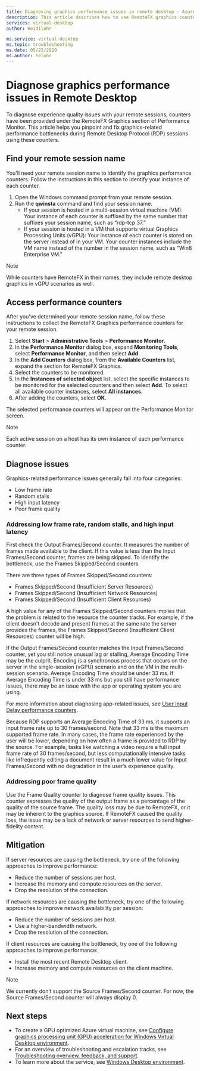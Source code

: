 ```yaml
---
title: Diagnosing graphics performance issues in remote desktop - Azure
description: This article describes how to use RemoteFX graphics counters in remote desktop protocol sessions to diagnose performance issues with graphics in Windows Virtual Desktop.
services: virtual-desktop
author: Heidilohr

ms.service: virtual-desktop
ms.topic: troubleshooting
ms.date: 05/23/2019
ms.author: helohr
---
```


# Diagnose graphics performance issues in Remote Desktop

To diagnose experience quality issues with your remote sessions, counters have been provided under the RemoteFX Graphics section of Performance Monitor. This article helps you pinpoint and fix graphics-related performance bottlenecks during Remote Desktop Protocol (RDP) sessions using these counters.

## Find your remote session name

You'll need your remote session name to identify the graphics performance counters. Follow the instructions in this section to identify your instance of each counter.

1. Open the Windows command prompt from your remote session.
2. Run the **qwinsta** command and find your session name.
    - If your session is hosted in a multi-session virtual machine (VM): Your instance of each counter is suffixed by the same number that suffixes your session name, such as “rdp-tcp 37.”
    - If your session is hosted in a VM that supports virtual Graphics Processing Units (vGPU): Your instance of each counter is stored on the server instead of in your VM. Your counter instances include the VM name instead of the number in the session name, such as "Win8 Enterprise VM."

>[!NOTE]
> While counters have RemoteFX in their names, they include remote desktop graphics in vGPU scenarios as well.

## Access performance counters

After you've determined your remote session name, follow these instructions to collect the RemoteFX Graphics performance counters for your remote session.

1. Select **Start** > **Administrative Tools** > **Performance Monitor**.
2. In the **Performance Monitor** dialog box, expand **Monitoring Tools**, select **Performance Monitor**, and then select **Add**.
3. In the **Add Counters** dialog box, from the **Available Counters** list, expand the section for RemoteFX Graphics.
4. Select the counters to be monitored.
5. In the **Instances of selected object** list, select the specific instances to be monitored for the selected counters and then select **Add**. To select all available counter instances, select **All instances**.
6. After adding the counters, select **OK**.

The selected performance counters will appear on the Performance Monitor screen.

>[!NOTE]
>Each active session on a host has its own instance of each performance counter.

## Diagnose issues

Graphics-related performance issues generally fall into four categories:

- Low frame rate
- Random stalls
- High input latency
- Poor frame quality

### Addressing low frame rate, random stalls, and high input latency

First check the Output Frames/Second counter. It measures the number of frames made available to the client. If this value is less than the Input Frames/Second counter, frames are being skipped. To identify the bottleneck, use the Frames Skipped/Second counters.

There are three types of Frames Skipped/Second counters:

- Frames Skipped/Second (Insufficient Server Resources)
- Frames Skipped/Second (Insufficient Network Resources)
- Frames Skipped/Second (Insufficient Client Resources)

A high value for any of the Frames Skipped/Second counters implies that the problem is related to the resource the counter tracks. For example, if the client doesn't decode and present frames at the same rate the server provides the frames, the Frames Skipped/Second (Insufficient Client Resources) counter will be high.

If the Output Frames/Second counter matches the Input Frames/Second counter, yet you still notice unusual lag or stalling, Average Encoding Time may be the culprit. Encoding is a synchronous process that occurs on the server in the single-session (vGPU) scenario and on the VM in the multi-session scenario. Average Encoding Time should be under 33 ms. If Average Encoding Time is under 33 ms but you still have performance issues, there may be an issue with the app or operating system you are using.

For more information about diagnosing app-related issues, see [User Input Delay performance counters](https://docs.microsoft.com/windows-server/remote/remote-desktop-services/rds-rdsh-performance-counters).

Because RDP supports an Average Encoding Time of 33 ms, it supports an input frame rate up to 30 frames/second. Note that 33 ms is the maximum supported frame rate. In many cases, the frame rate experienced by the user will be lower, depending on how often a frame is provided to RDP by the source. For example, tasks like watching a video require a full input frame rate of 30 frames/second, but less computationally intensive tasks like infrequently editing a document result in a much lower value for Input Frames/Second with no degradation in the user’s experience quality.

### Addressing poor frame quality

Use the Frame Quality counter to diagnose frame quality issues. This counter expresses the quality of the output frame as a percentage of the quality of the source frame. The quality loss may be due to RemoteFX, or it may be inherent to the graphics source. If RemoteFX caused the quality loss, the issue may be a lack of network or server resources to send higher-fidelity content.

## Mitigation

If server resources are causing the bottleneck, try one of the following approaches to improve performance:

- Reduce the number of sessions per host.
- Increase the memory and compute resources on the server.
- Drop the resolution of the connection.

If network resources are causing the bottleneck, try one of the following approaches to improve network availability per session:

- Reduce the number of sessions per host.
- Use a higher-bandwidth network.
- Drop the resolution of the connection.

If client resources are causing the bottleneck, try one of the following approaches to improve performance:

- Install the most recent Remote Desktop client.
- Increase memory and compute resources on the client machine.

> [!NOTE]
> We currently don’t support the Source Frames/Second counter. For now, the Source Frames/Second counter will always display 0.

## Next steps

- To create a GPU optimized Azure virtual machine, see [Configure graphics processing unit (GPU) acceleration for Windows Virtual Desktop environment](https://docs.microsoft.com/azure/virtual-desktop/configure-vm-gpu).
- For an overview of troubleshooting and escalation tracks, see [Troubleshooting overview, feedback, and support](https://docs.microsoft.com/azure/virtual-desktop/troubleshoot-set-up-overview).
- To learn more about the service, see [Windows Desktop environment](https://docs.microsoft.com/azure/virtual-desktop/environment-setup).
